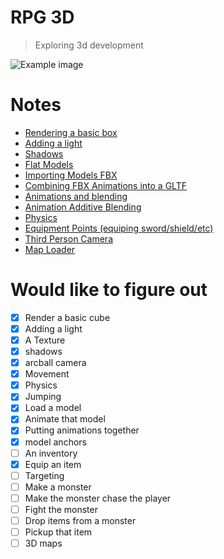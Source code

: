 # RPG 3D
> Exploring 3d development

![Example image](./notes/images/equipment-points.gif)

# Notes
- [Rendering a basic box](./notes/rendering-a-basic-box.md)
- [Adding a light](./notes/adding-a-light.md)
- [Shadows](./notes/shadows.md)
- [Flat Models](./notes/flat-models.md)
- [Importing Models FBX](./notes/importing-fbx.md)
- [Combining FBX Animations into a GLTF](./notes/convert-fbx-to-gltf-with-animations.md)
- [Animations and blending](./notes/animations.md)
- [Animation Additive Blending](./notes/animation-additive-blending.md)
- [Physics](./notes/physics.md)
- [Equipment Points (equiping sword/shield/etc)](./notes/equipment-points.md)
- [Third Person Camera](./notes/third-person-camera.md)
- [Map Loader](./notes/mapLoader.md)

# Would like to figure out
- [x] Render a basic cube
- [x] Adding a light
- [x] A Texture
- [x] shadows
- [x] arcball camera
- [x] Movement
- [x] Physics
- [x] Jumping
- [x] Load a model
- [x] Animate that model
- [x] Putting animations together
- [x] model anchors
- [ ] An inventory
- [x] Equip an item
- [ ] Targeting
- [ ] Make a monster
- [ ] Make the monster chase the player
- [ ] Fight the monster
- [ ] Drop items from a monster
- [ ] Pickup that item
- [ ] 3D maps
